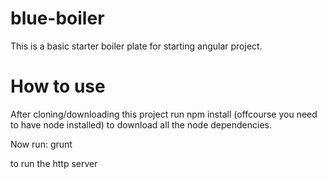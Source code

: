 # blue-boiler
This is a basic starter boiler plate for starting angular project. 

# How to use
After cloning/downloading this project run npm install (offcourse you need to have node installed) to download all the node dependencies.

Now run:
grunt

to run the http server

